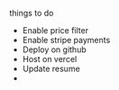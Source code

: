 things to do

- Enable price filter
- Enable stripe payments
- Deploy on github
- Host on vercel
- Update resume
- 


